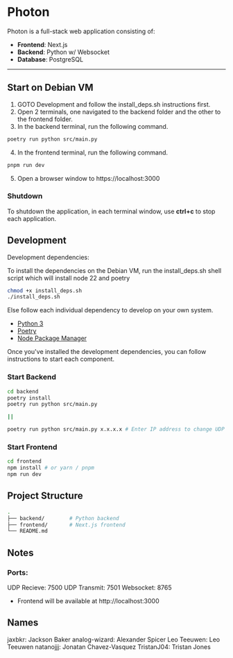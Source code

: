 # Photon

Photon is a full-stack web application consisting of:

- **Frontend**: Next.js
- **Backend**: Python w/ Websocket
- **Database**: PostgreSQL

---

## Start on Debian VM

1. GOTO Development and follow the install_deps.sh instructions first.
2. Open 2 terminals, one navigated to the backend folder and the other to the frontend folder.
3. In the backend terminal, run the following command.
```bash
poetry run python src/main.py
```
4. In the frontend terminal, run the following command.
```bash
pnpm run dev
```
5. Open a browser window to https://localhost:3000

### Shutdown

To shutdown the application, in each terminal window, use **ctrl+c** to stop each application.

## Development

Development dependencies:

To install the dependencies on the Debian VM, run the install_deps.sh shell script which will install node 22 and poetry

```bash
chmod +x install_deps.sh
./install_deps.sh
```

Else follow each individual dependency to develop on your own system.

- [Python 3](https://www.python.org/downloads/)
- [Poetry](https://python-poetry.org/docs/#installing-with-pipx)
- [Node Package Manager](https://docs.npmjs.com/downloading-and-installing-node-js-and-npm)

Once you've installed the development dependencies, you can follow instructions to start each component.

### Start Backend

```bash
cd backend
poetry install
poetry run python src/main.py 

||

poetry run python src/main.py x.x.x.x # Enter IP address to change UDP network 
```

### Start Frontend

```bash
cd frontend
npm install # or yarn / pnpm
npm run dev
```

## Project Structure

```bash
.
├── backend/        # Python backend 
├── frontend/       # Next.js frontend
└── README.md
```

## Notes

### Ports:

UDP Recieve: 7500
UDP Transmit: 7501 
Websocket: 8765

- Frontend will be available at http://localhost:3000

## Names
  jaxbkr: Jackson Baker
  analog-wizard: Alexander Spicer
  Leo Teeuwen: Leo Teeuwen
  natanojjj: Jonatan Chavez-Vasquez
  TristanJ04: Tristan Jones
